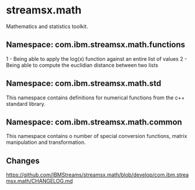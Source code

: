 # streamsx.math

Mathematics and statistics toolkit.


## Namespace: com.ibm.streamsx.math.functions

1 - Being able to apply the log(x) function against an entire list of values
2 - Being able to compute the euclidian distance between two lists

## Namespace: com.ibm.streamsx.math.std

This namespace contains definitions for numerical functions from the c++ standard library.

## Namespace: com.ibm.streamsx.math.common

This namespace contains o number of special conversion functions, matrix manipulation and transformation.

## Changes

https://github.com/IBMStreams/streamsx.math/blob/develop/com.ibm.streamsx.math/CHANGELOG.md
